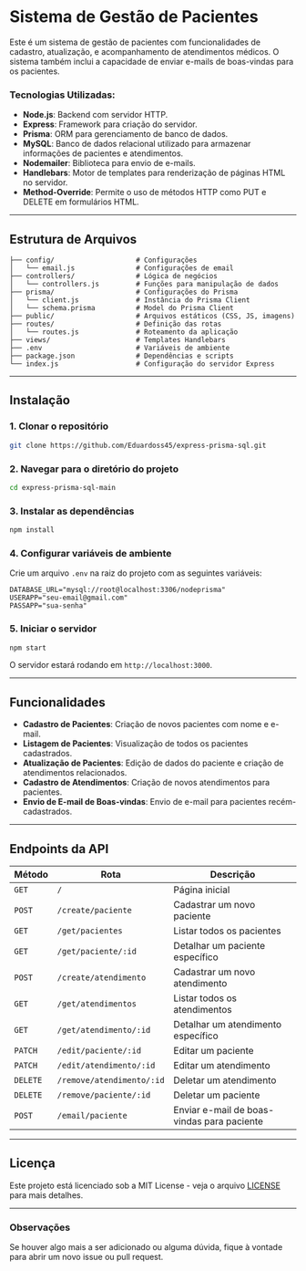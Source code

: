 # Sistema de Gestão de Pacientes

Este é um sistema de gestão de pacientes com funcionalidades de cadastro, atualização, e acompanhamento de atendimentos médicos. O sistema também inclui a capacidade de enviar e-mails de boas-vindas para os pacientes.

### Tecnologias Utilizadas:

- **Node.js**: Backend com servidor HTTP.
- **Express**: Framework para criação do servidor.
- **Prisma**: ORM para gerenciamento de banco de dados.
- **MySQL**: Banco de dados relacional utilizado para armazenar informações de pacientes e atendimentos.
- **Nodemailer**: Biblioteca para envio de e-mails.
- **Handlebars**: Motor de templates para renderização de páginas HTML no servidor.
- **Method-Override**: Permite o uso de métodos HTTP como PUT e DELETE em formulários HTML.

---

## Estrutura de Arquivos

```
├── config/                    # Configurações
│   └── email.js               # Configurações de email
├── controllers/               # Lógica de negócios
│   └── controllers.js         # Funções para manipulação de dados
├── prisma/                    # Configurações do Prisma
│   └── client.js              # Instância do Prisma Client
│   └── schema.prisma          # Model do Prisma Client
├── public/                    # Arquivos estáticos (CSS, JS, imagens)
├── routes/                    # Definição das rotas
│   └── routes.js              # Roteamento da aplicação
├── views/                     # Templates Handlebars
├── .env                       # Variáveis de ambiente
├── package.json               # Dependências e scripts
└── index.js                   # Configuração do servidor Express
```

---

## Instalação

### 1. Clonar o repositório

```bash
git clone https://github.com/Eduardoss45/express-prisma-sql.git
```

### 2. Navegar para o diretório do projeto

```bash
cd express-prisma-sql-main
```

### 3. Instalar as dependências

```bash
npm install
```

### 4. Configurar variáveis de ambiente

Crie um arquivo `.env` na raiz do projeto com as seguintes variáveis:

```
DATABASE_URL="mysql://root@localhost:3306/nodeprisma"
USERAPP="seu-email@gmail.com"
PASSAPP="sua-senha"
```

### 5. Iniciar o servidor

```bash
npm start
```

O servidor estará rodando em `http://localhost:3000`.

---

## Funcionalidades

- **Cadastro de Pacientes**: Criação de novos pacientes com nome e e-mail.
- **Listagem de Pacientes**: Visualização de todos os pacientes cadastrados.
- **Atualização de Pacientes**: Edição de dados do paciente e criação de atendimentos relacionados.
- **Cadastro de Atendimentos**: Criação de novos atendimentos para pacientes.
- **Envio de E-mail de Boas-vindas**: Envio de e-mail para pacientes recém-cadastrados.

---

## Endpoints da API

| Método   | Rota                      | Descrição                                  |
| -------- | ------------------------- | ------------------------------------------ |
| `GET`    | `/`                       | Página inicial                             |
| `POST`   | `/create/paciente`        | Cadastrar um novo paciente                 |
| `GET`    | `/get/pacientes`          | Listar todos os pacientes                  |
| `GET`    | `/get/paciente/:id`       | Detalhar um paciente específico            |
| `POST`   | `/create/atendimento`     | Cadastrar um novo atendimento              |
| `GET`    | `/get/atendimentos`       | Listar todos os atendimentos               |
| `GET`    | `/get/atendimento/:id`    | Detalhar um atendimento específico         |
| `PATCH`  | `/edit/paciente/:id`      | Editar um paciente                         |
| `PATCH`  | `/edit/atendimento/:id`   | Editar um atendimento                      |
| `DELETE` | `/remove/atendimento/:id` | Deletar um atendimento                     |
| `DELETE` | `/remove/paciente/:id`    | Deletar um paciente                        |
| `POST`   | `/email/paciente`         | Enviar e-mail de boas-vindas para paciente |

---

## Licença

Este projeto está licenciado sob a MIT License - veja o arquivo [LICENSE](LICENSE) para mais detalhes.

---

### Observações

Se houver algo mais a ser adicionado ou alguma dúvida, fique à vontade para abrir um novo issue ou pull request.
